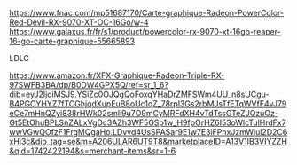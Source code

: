 https://www.fnac.com/mp51687170/Carte-graphique-Radeon-PowerColor-Red-Devil-RX-9070-XT-OC-16Go/w-4
https://www.galaxus.fr/fr/s1/product/powercolor-rx-9070-xt-16gb-reaper-16-go-carte-graphique-55665893

LDLC

https://www.amazon.fr/XFX-Graphique-Radeon-Triple-RX-97SWFB3BA/dp/B0DW4GPX5Q/ref=sr_1_6?dib=eyJ2IjoiMSJ9.YSiZc0OJQgQoFoxqYHaDrZMFSWm4UU_n8sUCgu-B4PGOYHYZ7fTCGhjqdXupEuB8oUc1qZ_78rpl3Gs2rbMJsTfETqWVfF4vJ79eCe7mHnQZyi838rHWk02smli9u7O9mCyMRFdXH4vTdTssGTeZJQzuOz-Gt5EtOhuBPLSnZALxVgDc3AZh3WF5GSp1w_H9fpOrHZ6I53oWlcTulHrdFx7wwVGwQOfzF1FrgMQgaHo.LDvvd4UsSPASar9E1w7E3iFPhxJzmWiul2D2C6xHj3c&dib_tag=se&m=A206ULAR6UT9T8&marketplaceID=A13V1IB3VIYZZH&qid=1742422194&s=merchant-items&sr=1-6
